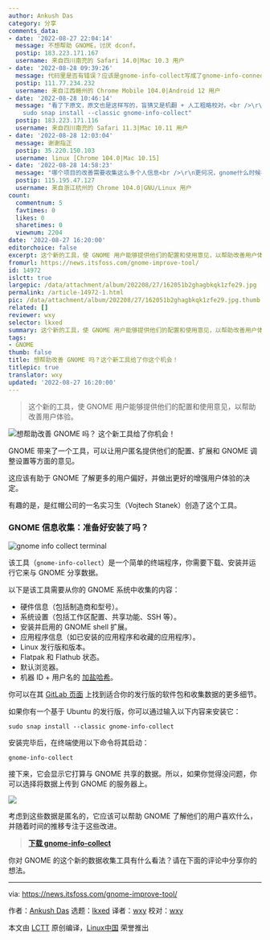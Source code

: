 ```yaml
---
author: Ankush Das
category: 分享
comments_data:
- date: '2022-08-27 22:04:14'
  message: 不想帮助 GNOME，讨厌 dconf。
  postip: 183.223.171.167
  username: 来自四川南充的 Safari 14.0|Mac 10.3 用户
- date: '2022-08-28 09:39:26'
  message: 代码里是否有错误？应该是gnome-info-collect写成了gnome-info-connect
  postip: 111.77.234.232
  username: 来自江西赣州的 Chrome Mobile 104.0|Android 12 用户
- date: '2022-08-28 10:46:14'
  message: "看了下原文，原文也是这样写的，盲猜又是机翻 + 人工粗略校对。<br />\r\n<br />\r\n从项目的 README 来看，正确的是
    sudo snap install --classic gnome-info-collect"
  postip: 183.223.171.116
  username: 来自四川南充的 Safari 11.3|Mac 10.11 用户
- date: '2022-08-28 12:03:04'
  message: 谢谢指正
  postip: 35.220.150.103
  username: linux [Chrome 104.0|Mac 10.15]
- date: '2022-08-28 14:58:23'
  message: "哪个项目的改善需要收集这么多个人信息<br />\r\n更何况，gnome什么时候在乎过用户的意见<br />\r\n完全不知道工具的作者是出于什么心态发布的"
  postip: 115.195.47.127
  username: 来自浙江杭州的 Chrome 104.0|GNU/Linux 用户
count:
  commentnum: 5
  favtimes: 0
  likes: 0
  sharetimes: 0
  viewnum: 2204
date: '2022-08-27 16:20:00'
editorchoice: false
excerpt: 这个新的工具，使 GNOME 用户能够提供他们的配置和使用意见，以帮助改善用户体验。
fromurl: https://news.itsfoss.com/gnome-improve-tool/
id: 14972
islctt: true
largepic: /data/attachment/album/202208/27/162051b2ghagbkqk1zfe29.jpg
permalink: /article-14972-1.html
pic: /data/attachment/album/202208/27/162051b2ghagbkqk1zfe29.jpg.thumb.jpg
related: []
reviewer: wxy
selector: lkxed
summary: 这个新的工具，使 GNOME 用户能够提供他们的配置和使用意见，以帮助改善用户体验。
tags:
- GNOME
thumb: false
title: 想帮助改善 GNOME 吗？这个新工具给了你这个机会！
titlepic: true
translator: wxy
updated: '2022-08-27 16:20:00'
---
```



> 
> 这个新的工具，使 GNOME 用户能够提供他们的配置和使用意见，以帮助改善用户体验。
> 
> 
> 


![想帮助改善 GNOME 吗？ 这个新工具给了你机会！](/data/attachment/album/202208/27/162051b2ghagbkqk1zfe29.jpg)


GNOME 带来了一个工具，可以让用户匿名提供他们的配置、扩展和 GNOME 调整设置等方面的意见。


这应该有助于 GNOME 了解更多的用户偏好，并做出更好的增强用户体验的决定。


有趣的是，是红帽公司的一名实习生（Vojtech Stanek）创造了这个工具。


### GNOME 信息收集：准备好安装了吗？


![gnome info collect terminal](/data/attachment/album/202208/27/162051vssef8fzk0g5vrns.png)


该工具（`gnome-info-collect`）是一个简单的终端程序，你需要下载、安装并运行它来与 GNOME 分享数据。


以下是该工具需要从你的 GNOME 系统中收集的内容：


* 硬件信息（包括制造商和型号）。
* 系统设置（包括工作区配置、共享功能、SSH 等）。
* 安装并启用的 GNOME shell 扩展。
* 应用程序信息（如已安装的应用程序和收藏的应用程序）。
* Linux 发行版和版本。
* Flatpak 和 Flathub 状态。
* 默认浏览器。
* 机器 ID + 用户名的 [加盐哈希](https://en.wikipedia.org/wiki/Salt_(cryptography))。


你可以在其 [GitLab 页面](https://gitlab.gnome.org/vstanek/gnome-info-collect/) 上找到适合你的发行版的软件包和收集数据的更多细节。


如果你有一个基于 Ubuntu 的发行版，你可以通过输入以下内容来安装它：



```
sudo snap install --classic gnome-info-collect

```

安装完毕后，在终端使用以下命令将其启动：



```
gnome-info-collect

```

接下来，它会显示它打算与 GNOME 共享的数据。所以，如果你觉得没问题，你可以选择将数据上传到 GNOME 的服务器上。


![](/data/attachment/album/202208/27/162052s6ommqbufq4z467f.png)


考虑到这些数据是匿名的，它应该可以帮助 GNOME 了解他们的用户喜欢什么，并随着时间的推移专注于这些改进。



> 
> **[下载 gnome-info-collect](https://gitlab.gnome.org/vstanek/gnome-info-collect/)**
> 
> 
> 


你对 GNOME 的这个新的数据收集工具有什么看法？请在下面的评论中分享你的想法。




---


via: <https://news.itsfoss.com/gnome-improve-tool/>


作者：[Ankush Das](https://news.itsfoss.com/author/ankush/) 选题：[lkxed](https://github.com/lkxed) 译者：[wxy](https://github.com/wxy) 校对：[wxy](https://github.com/wxy)


本文由 [LCTT](https://github.com/LCTT/TranslateProject) 原创编译，[Linux中国](https://linux.cn/) 荣誉推出